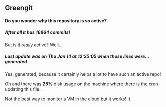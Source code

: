 ## Greengit

#### Do you wonder why this repository is so active?

##### After all it has 16864 commits!

But is it *really* active? Well...

##### Last update was on Thu Jan 14 at 12:25:05 when those lines were... generated

Yes, generated, because it certainly helps a lot to have such an active repo!

Oh and there was **25%** disk usage on the machine
where there is the cron updating this file.

Not the best way to monitor a VM in the cloud but it works! :)
